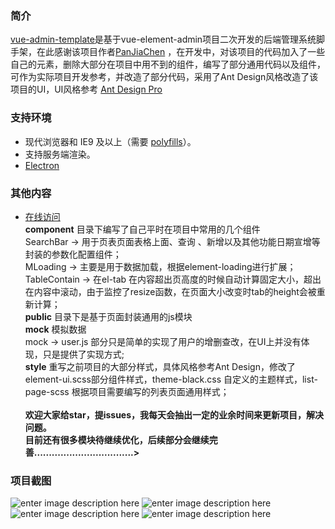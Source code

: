 

### 简介

[vue-admin-template](https://github.com/neveryielding/vue-admin-template)是基于vue-element-admin项目二次开发的后端管理系统脚手架，在此感谢该项目作者[PanJiaChen](https://github.com/PanJiaChen) ，在开发中，对该项目的代码加入了一些自己的元素，删除大部分在项目中用不到的组件，编写了部分通用代码以及组件，可作为实际项目开发参考，并改造了部分代码，采用了Ant Design风格改造了该项目的UI，UI风格参考 [Ant Design Pro](https://preview.pro.ant.design/#/dashboard/analysis)

### 支持环境
-   现代浏览器和 IE9 及以上（需要  [polyfills](https://ant.design/docs/react/getting-started-cn#%E5%85%BC%E5%AE%B9%E6%80%A7)）。
-   支持服务端渲染。
-   [Electron](http://electron.atom.io/)
###  其他内容
-  [在线访问](http://www.stars21.cn/) <br/>
**component** 目录下编写了自己平时在项目中常用的几个组件 <br/>
	SearchBar -> 用于页表页面表格上面、查询 、新增以及其他功能日期宣增等封装的参数化配置组件；<br/>
	MLoading  -> 主要是用于数据加载，根据element-loading进行扩展；<br/>
	TableContain -> 在el-tab 在内容超出页高度的时候自动计算固定大小，超出在内容中滚动，由于监控了resize函数，在页面大小改变时tab的height会被重新计算；<br/>
**public** 目录下是基于页面封装通用的js模块<br/>
**mock**  模拟数据<br/>
	mock -> user.js 部分只是简单的实现了用户的增删查改，在UI上并没有体现，只是提供了实现方式;<br/>
**style**	 重写之前项目的大部分样式，具体风格参考Ant Design，修改了element-ui.scss部分组件样式，theme-black.css 自定义的主题样式，list-page-scss 根据项目需要编写的列表页面通用样式；<br/><br/>
    **欢迎大家给star，提issues，我每天会抽出一定的业余时间来更新项目，解决问题。**<br/>
    **目前还有很多模块待继续优化，后续部分会继续完善..................................>**<br/>
### 项目截图
![enter image description here](http://chuantu.biz/t6/338/1530719430x-1404817706.png)
![enter image description here](http://chuantu.biz/t6/338/1530719456x-1404817706.png)
![enter image description here](http://chuantu.biz/t6/338/1530719491x-1404817706.png)
![enter image description here](http://chuantu.biz/t6/338/1530719491x-1404817706.png)
